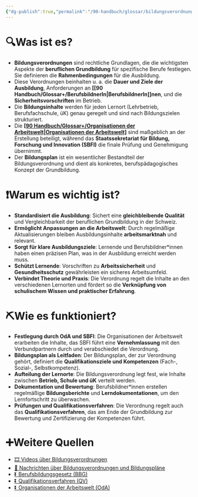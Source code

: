 ```yaml
---
{"dg-publish":true,"permalink":"/90-handbuch/glossar/bildungsverordnung/"}
---
```


# 🔍Was ist es?
- **Bildungsverordnungen** sind rechtliche Grundlagen, die die wichtigsten Aspekte der **beruflichen Grundbildung** für spezifische Berufe festlegen. Sie definieren die **Rahmenbedingungen** für die Ausbildung.
- Diese Verordnungen beinhalten u. a. die **Dauer und Ziele der Ausbildung**, Anforderungen an **[[90 Handbuch/Glossar+/BerufsbildnerIn\|BerufsbildnerIn]]nen**, und die **Sicherheitsvorschriften** im Betrieb.
- Die **Bildungsinhalte** werden für jeden Lernort (Lehrbetrieb, Berufsfachschule, üK) genau geregelt und sind nach Bildungszielen strukturiert.
- Die **[[90 Handbuch/Glossar+/Organisationen der Arbeitswelt\|Organisationen der Arbeitswelt]](OdA)** sind maßgeblich an der Erstellung beteiligt, während das **Staatssekretariat für Bildung, Forschung und Innovation (SBFI)** die finale Prüfung und Genehmigung übernimmt.
- Der **Bildungsplan** ist ein wesentlicher Bestandteil der Bildungsverordnung und dient als konkretes, berufspädagogisches Konzept der Grundbildung.

# ❗Warum es wichtig ist?
- **Standardisiert die Ausbildung**: Sichert eine **gleichbleibende Qualität** und Vergleichbarkeit der beruflichen Grundbildung in der Schweiz.
- **Ermöglicht Anpassungen an die Arbeitswelt**: Durch regelmäßige Aktualisierungen bleiben Ausbildungsinhalte **arbeitsmarktnah** und relevant.
- **Sorgt für klare Ausbildungsziele**: Lernende und Berufsbildner*innen haben einen präzisen Plan, was in der Ausbildung erreicht werden muss.
- **Schützt Lernende**: Vorschriften zu **Arbeitssicherheit** und **Gesundheitsschutz** gewährleisten ein sicheres Arbeitsumfeld.
- **Verbindet Theorie und Praxis**: Die Verordnung regelt die Inhalte an den verschiedenen Lernorten und fördert so die **Verknüpfung von schulischem Wissen und praktischer Erfahrung**.

# ⛏Wie es funktioniert?
- **Festlegung durch OdA und SBFI**: Die Organisationen der Arbeitswelt erarbeiten die Inhalte, das SBFI führt eine **Vernehmlassung** mit den Verbundpartnern durch und verabschiedet die Verordnung.
- **Bildungsplan als Leitfaden**: Der Bildungsplan, der zur Verordnung gehört, definiert die **Qualifikationsziele und Kompetenzen** (Fach-, Sozial-, Selbstkompetenz).
- **Aufteilung der Lernorte**: Die Bildungsverordnung legt fest, wie Inhalte zwischen **Betrieb, Schule und üK** verteilt werden.
- **Dokumentation und Bewertung**: Berufsbildner*innen erstellen regelmäßige **Bildungsberichte** und **Lerndokumentationen**, um den Lernfortschritt zu überwachen.
- **Prüfungen und Qualifikationsverfahren**: Die Verordnung regelt auch das **Qualifikationsverfahren**, das am Ende der Grundbildung zur Bewertung und Zertifizierung der Kompetenzen führt.

# ➕Weitere Quellen
- [🎞 Videos über Bildungsverordnungen](https://www.google.ch/search?q=Bildungsverordnung&tbm=vid)
- [📰 Nachrichten über Bildungsverordnungen und Bildungspläne](https://www.google.ch/search?q=Bildungsverordnungen&tbm=nws)
- [⏬ Berufsbildungsgesetz (BBG)](https://www.google.ch/search?q=Berufsbildungsgesetz)
- [⏬ Qualifikationsverfahren (QV)](https://www.google.ch/search?q=Qualifikationsverfahren)
- [⏬ Organisationen der Arbeitswelt (OdA)](https://www.google.ch/search?q=Organisationen+der+Arbeitswelt)
